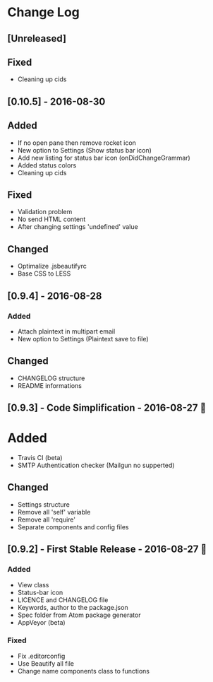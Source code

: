# Change Log

## [Unreleased]

## Fixed

- Cleaning up cids

## [0.10.5] - 2016-08-30

## Added

- If no open pane then remove rocket icon
- New option to Settings (Show status bar icon)
- Add new listing for status bar icon (onDidChangeGrammar)
- Added status colors
- Cleaning up cids

## Fixed

- Validation problem
- No send HTML content
- After changing settings 'undefined' value

## Changed

- Optimalize .jsbeautifyrc
- Base CSS to LESS

## [0.9.4] - 2016-08-28

### Added

- Attach plaintext in multipart email
- New option to Settings (Plaintext save to file)

## Changed

- CHANGELOG structure
- README informations

## [0.9.3] - Code Simplification - 2016-08-27 :panda_face:

# Added

- Travis CI (beta)
- SMTP Authentication checker (Mailgun no supperted)

## Changed

- Settings structure
- Remove all 'self' variable
- Remove all 'require'
- Separate components and config files

## [0.9.2] - First Stable Release - 2016-08-27 :rocket:

### Added

- View class
- Status-bar icon
- LICENCE and CHANGELOG file
- Keywords, author to the package.json
- Spec folder from Atom package generator
- AppVeyor (beta)

### Fixed

- Fix .editorconfig
- Use Beautify all file
- Change name components class to functions
